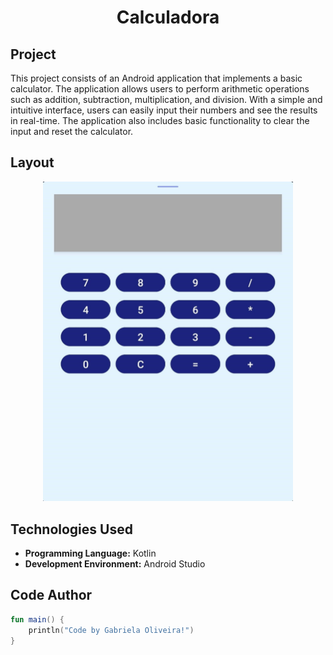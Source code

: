 <h1 align="center">Calculadora</h1>

## Project
This project consists of an Android application that implements a basic calculator. The application allows users to perform arithmetic operations such as addition, subtraction, multiplication, and division. With a simple and intuitive interface, users can easily input their numbers and see the results in real-time. The application also includes basic functionality to clear the input and reset the calculator.

## Layout
<div align="center">
  <img src="./images/calculator.jpeg" alt="App Screenshot" width="400"/>
</div>

## Technologies Used
- **Programming Language:** Kotlin
- **Development Environment:** Android Studio

## Code Author
```kotlin
fun main() {
    println("Code by Gabriela Oliveira!")
}
